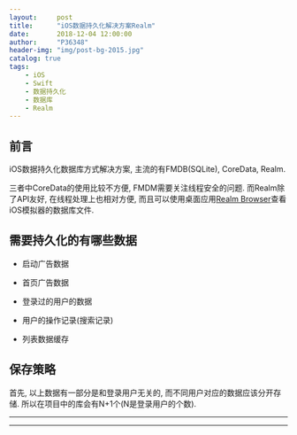 ```yaml
---
layout:     post
title:      "iOS数据持久化解决方案Realm"
date:       2018-12-04 12:00:00
author:     "P36348"
header-img: "img/post-bg-2015.jpg"
catalog: true
tags:
    - iOS
    - Swift
    - 数据持久化
    - 数据库
    - Realm
---
```


## 前言

iOS数据持久化数据库方式解决方案, 主流的有FMDB(SQLite), CoreData, Realm.

三者中CoreData的使用比较不方便, FMDM需要关注线程安全的问题. 而Realm除了API友好, 在线程处理上也相对方便, 而且可以使用桌面应用[Realm Browser](https://itunes.apple.com/us/app/realm-browser/id1007457278?mt=12)查看iOS模拟器的数据库文件.

## 需要持久化的有哪些数据

- 启动广告数据

- 首页广告数据

- 登录过的用户的数据

- 用户的操作记录(搜索记录)

- 列表数据缓存

## 保存策略

首先, 以上数据有一部分是和登录用户无关的, 而不同用户对应的数据应该分开存储. 所以在项目中的库会有N+1个(N是登录用户的个数).

---

---